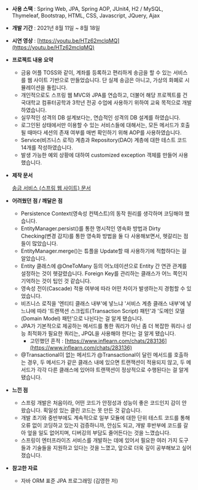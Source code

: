 - **사용 스택** : Spring Web, JPA, Spring AOP, JUnit4, H2 / MySQL, Thymeleaf, Bootstrap, HTML, CSS, Javascript, JQuery, Ajax
- **개발 기간** : 2021년 8월 11일 ~ 8월 18일
- **시연 영상** : [https://youtu.be/HTz62mclqMQ](https://youtu.be/HTz62mclqMQ)
- **프로젝트 내용 요약**
    - 금융 어플 TOSS와 같이, 계좌를 등록하고 편리하게 송금을 할 수 있는 서비스를 웹 사이트 기반으로 만들었습니다. 단 실제 송금은 아니고, 가상의 화폐로 시뮬레이션을 돌립니다.
    - 개인적으로도 스프링 웹 MVC와 JPA를 연습하고, 더불어 해당 프로젝트를 건국대학교 컴퓨터공학과 3학년 전공 수업에 사용하기 위하여 교육 목적으로 개발하였습니다.
    - 실무적인 성격의 DB 설계보다는, 연습적인 성격의 DB 설계를 하였습니다.
    - 로그인된 상태에서만 이용할 수 있는 서비스들에 대해서는, 모든 메서드가 호출될 때마다 세션의 존재 여부를 매번 확인하기 위해 AOP를 사용하였습니다.
    - Service(비즈니스 로직) 계층과 Repository(DAO) 계층에 대한 테스트 코드 14개를 작성하였습니다.
    - 발생 가능한 예외 상황에 대하여 customized exception 객체를 만들어 사용했습니다.
- **제작 문서**
    
    [송금 서비스 (스프링 웹 사이트) 문서](https://jasonyoo95.notion.site/f642fa22803648afa3c477885f503c14)
    
- **어려웠던 점 / 깨달은 점**
    - Persistence Context(영속성 컨텍스트)의 동작 원리를 생각하며 코딩해야 했습니다.
    - EntityManager.persist()를 통한 명시적인 영속화 방법과 Dirty Checking(변경 감지)를 통한 영속화 방법을 둘 다 사용해보면서, 헷갈리는 점들이 많았습니다.
    - EntityManager.merge()는 튜플을 Update할 때 사용하기에 적합하다는 걸 알았습니다.
    - Entity 클래스에 @OneToMany 등의 어노테이션으로 Entity 간 연관 관계를 설정하는 것이 헷갈렸습니다. Foreign Key를 관리하는 클래스가 어느 쪽인지 기억하는 것이 팁인 것 같습니다.
    - 영속성 전이(Cascade) 적용 여부에 따라 어떤 차이가 발생하는지 경험할 수 있었습니다.
    - 비즈니스 로직을 '엔티티 클래스 내부'에 넣느냐 '서비스 계층 클래스 내부'에 넣느냐에 따라 '트랜잭션 스크립트(Transaction Script) 패턴'과 '도메인 모델(Domain Model) 패턴'으로 나뉜다는 걸 알게 됐습니다.
    - JPA가 기본적으로 제공하는 메서드를 통한 쿼리가 아닌 좀 더 복잡한 쿼리나 성능 최적화가 필요한 쿼리는, JPQL을 사용해야 한다는 걸 알게 됐습니다.
        - 고민했던 흔적 : [https://www.inflearn.com/chats/283136](https://www.inflearn.com/chats/283136)
    - @Transactional이 없는 메서드가 @Transactional이 달린 메서드를 호출하는 경우, 두 메서드가 같은 클래스 내에 있으면 트랜잭션이 적용되지 않고, 두 메서드가 각각 다른 클래스에 있어야 트랜잭션이 정상적으로 수행된다는 걸 알게 됐습니다.
- **느낀 점**
    - 스프링 개발은 처음이라, 어떤 코드가 안정성과 성능이 좋은 코드인지 감이 안 왔습니다. 획일성 있는 클린 코드는 못 만든 것 같습니다.
    - 개발 초기와 중반부에도 계속적으로 일부 모듈에 대한 단위 테스트 코드를 통해 오류 없이 코딩하고 있는지 검증하니까, 안심도 되고, 개발 후반부에 코드를 갈아 엎을 일도 없어지며, 디버깅의 부담도 줄어든다는 것을 느꼈습니다.
    - 스프링이 엔터프라이즈 서비스를 개발하는 데에 있어서 필요한 여러 가지 도구들과 기술들을 지원하고 있다는 것을 느꼈고, 앞으로 더욱 깊이 공부해보고 싶어졌습니다.
- **참고한 자료**
    - 자바 ORM 표준 JPA 프로그래밍 (김영한 저)
